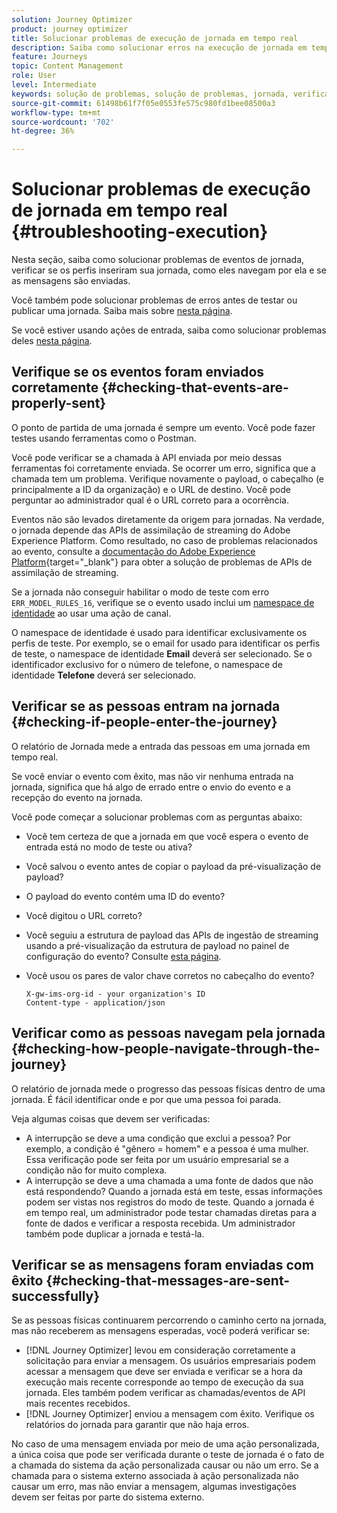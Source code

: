 ```yaml
---
solution: Journey Optimizer
product: journey optimizer
title: Solucionar problemas de execução de jornada em tempo real
description: Saiba como solucionar erros na execução de jornada em tempo real
feature: Journeys
topic: Content Management
role: User
level: Intermediate
keywords: solução de problemas, solução de problemas, jornada, verificação, erros
source-git-commit: 61498b61f7f05e0553fe575c980fd1bee08500a3
workflow-type: tm+mt
source-wordcount: '702'
ht-degree: 36%

---
```


# Solucionar problemas de execução de jornada em tempo real {#troubleshooting-execution}

Nesta seção, saiba como solucionar problemas de eventos de jornada, verificar se os perfis inseriram sua jornada, como eles navegam por ela e se as mensagens são enviadas.

Você também pode solucionar problemas de erros antes de testar ou publicar uma jornada. Saiba mais sobre [nesta página](troubleshooting.md).

Se você estiver usando ações de entrada, saiba como solucionar problemas deles [nesta página](troubleshooting-inbound.md).

## Verifique se os eventos foram enviados corretamente {#checking-that-events-are-properly-sent}

O ponto de partida de uma jornada é sempre um evento. Você pode fazer testes usando ferramentas como o Postman.

Você pode verificar se a chamada à API enviada por meio dessas ferramentas foi corretamente enviada. Se ocorrer um erro, significa que a chamada tem um problema. Verifique novamente o payload, o cabeçalho (e principalmente a ID da organização) e o URL de destino. Você pode perguntar ao administrador qual é o URL correto para a ocorrência.

Eventos não são levados diretamente da origem para jornadas. Na verdade, o jornada depende das APIs de assimilação de streaming do Adobe Experience Platform. Como resultado, no caso de problemas relacionados ao evento, consulte a [documentação do Adobe Experience Platform](https://experienceleague.adobe.com/docs/experience-platform/ingestion/streaming/troubleshooting.html){target="_blank"} para obter a solução de problemas de APIs de assimilação de streaming.

Se a jornada não conseguir habilitar o modo de teste com erro `ERR_MODEL_RULES_16`, verifique se o evento usado inclui um [namespace de identidade](../audience/get-started-identity.md) ao usar uma ação de canal.

O namespace de identidade é usado para identificar exclusivamente os perfis de teste. Por exemplo, se o email for usado para identificar os perfis de teste, o namespace de identidade **Email** deverá ser selecionado. Se o identificador exclusivo for o número de telefone, o namespace de identidade **Telefone** deverá ser selecionado.

## Verificar se as pessoas entram na jornada {#checking-if-people-enter-the-journey}

O relatório de Jornada mede a entrada das pessoas em uma jornada em tempo real.

Se você enviar o evento com êxito, mas não vir nenhuma entrada na jornada, significa que há algo de errado entre o envio do evento e a recepção do evento na jornada.

Você pode começar a solucionar problemas com as perguntas abaixo:

* Você tem certeza de que a jornada em que você espera o evento de entrada está no modo de teste ou ativa?
* Você salvou o evento antes de copiar o payload da pré-visualização de payload?
* O payload do evento contém uma ID do evento?
* Você digitou o URL correto?
* Você seguiu a estrutura de payload das APIs de ingestão de streaming usando a pré-visualização da estrutura de payload no painel de configuração do evento? Consulte [esta página](../event/about-creating.md#preview-the-payload).
* Você usou os pares de valor chave corretos no cabeçalho do evento?

  ```
  X-gw-ims-org-id - your organization's ID
  Content-type - application/json
  ```

## Verificar como as pessoas navegam pela jornada {#checking-how-people-navigate-through-the-journey}

O relatório de jornada mede o progresso das pessoas físicas dentro de uma jornada. É fácil identificar onde e por que uma pessoa foi parada.

Veja algumas coisas que devem ser verificadas:

* A interrupção se deve a uma condição que exclui a pessoa? Por exemplo, a condição é &quot;gênero = homem&quot; e a pessoa é uma mulher. Essa verificação pode ser feita por um usuário empresarial se a condição não for muito complexa.
* A interrupção se deve a uma chamada a uma fonte de dados que não está respondendo? Quando a jornada está em teste, essas informações podem ser vistas nos registros do modo de teste. Quando a jornada é em tempo real, um administrador pode testar chamadas diretas para a fonte de dados e verificar a resposta recebida. Um administrador também pode duplicar a jornada e testá-la.

## Verificar se as mensagens foram enviadas com êxito {#checking-that-messages-are-sent-successfully}

Se as pessoas físicas continuarem percorrendo o caminho certo na jornada, mas não receberem as mensagens esperadas, você poderá verificar se:

* [!DNL Journey Optimizer] levou em consideração corretamente a solicitação para enviar a mensagem. Os usuários empresariais podem acessar a mensagem que deve ser enviada e verificar se a hora da execução mais recente corresponde ao tempo de execução da sua jornada. Eles também podem verificar as chamadas/eventos de API mais recentes recebidos.
* [!DNL Journey Optimizer] enviou a mensagem com êxito. Verifique os relatórios do jornada para garantir que não haja erros.

No caso de uma mensagem enviada por meio de uma ação personalizada, a única coisa que pode ser verificada durante o teste de jornada é o fato de a chamada do sistema da ação personalizada causar ou não um erro. Se a chamada para o sistema externo associada à ação personalizada não causar um erro, mas não enviar a mensagem, algumas investigações devem ser feitas por parte do sistema externo.
